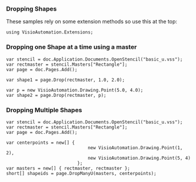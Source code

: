 ### Dropping Shapes

These samples rely on some extension methods so use this at the top:

```
using VisioAutomation.Extensions;
```

### Dropping one Shape at a time using a master

```
var stencil = doc.Application.Documents.OpenStencil("basic_u.vss");
var rectmaster = stencil.Masters["Rectangle"];
var page = doc.Pages.Add();

var shape1 = page.Drop(rectmaster, 1.0, 2.0);

var p = new VisioAutomation.Drawing.Point(5.0, 4.0);
var shape2 = page.Drop(rectmaster, p);
```

### Dropping Multiple Shapes

```
var stencil = doc.Application.Documents.OpenStencil("basic_u.vss");
var rectmaster = stencil.Masters["Rectangle"];
var page = doc.Pages.Add();

var centerpoints = new[] {
                               new VisioAutomation.Drawing.Point(1, 2),
                               new VisioAutomation.Drawing.Point(5, 4)
                           };
var masters = new[] { rectmaster, rectmaster };
short[] shapeids = page.DropManyU(masters, centerpoints);
```




